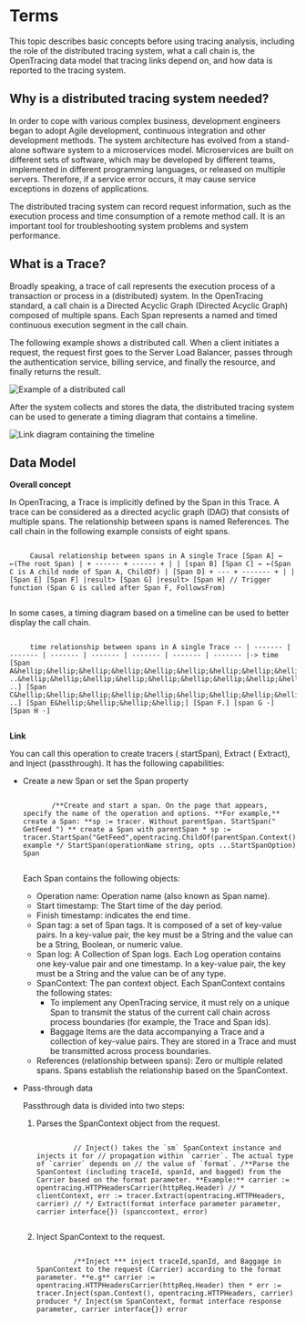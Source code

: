 # Terms

This topic describes basic concepts before using tracing analysis, including the role of the distributed tracing system, what a call chain is, the OpenTracing data model that tracing links depend on, and how data is reported to the tracing system.

## Why is a distributed tracing system needed?

In order to cope with various complex business, development engineers began to adopt Agile development, continuous integration and other development methods. The system architecture has evolved from a stand-alone software system to a microservices model. Microservices are built on different sets of software, which may be developed by different teams, implemented in different programming languages, or released on multiple servers. Therefore, if a service error occurs, it may cause service exceptions in dozens of applications.

The distributed tracing system can record request information, such as the execution process and time consumption of a remote method call. It is an important tool for troubleshooting system problems and system performance.

## What is a Trace?

Broadly speaking, a trace of call represents the execution process of a transaction or process in a \(distributed\) system. In the OpenTracing standard, a call chain is a Directed Acyclic Graph \(Directed Acyclic Graph\) composed of multiple spans. Each Span represents a named and timed continuous execution segment in the call chain.

The following example shows a distributed call. When a client initiates a request, the request first goes to the Server Load Balancer, passes through the authentication service, billing service, and finally the resource, and finally returns the result.

![](http://aliware-images.oss-cn-hangzhou.aliyuncs.com/arms/xtrace_dg_distributed_call.png "Example of a distributed call")

After the system collects and stores the data, the distributed tracing system can be used to generate a timing diagram that contains a timeline.

![](http://aliware-images.oss-cn-hangzhou.aliyuncs.com/arms/xtrace_dg_trace_graph.png "Link diagram containing the timeline")

## Data Model

**Overall concept**

In OpenTracing, a Trace is implicitly defined by the Span in this Trace. A trace can be considered as a directed acyclic graph \(DAG\) that consists of multiple spans. The relationship between spans is named References. The call chain in the following example consists of eight spans.

```

     Causal relationship between spans in A single Trace [Span A] ← ←(The root Span) | + ------ + ------ + | | [span B] [Span C] ← ←(Span C is A child node of Span A, ChildOf) | [Span D] + --- + ------- + | | [Span E] [Span F] |result> [Span G] |result> [Span H] // Trigger function (Span G is called after Span F, FollowsFrom) 
   
```

In some cases, a timing diagram based on a timeline can be used to better display the call chain.

```

     time relationship between spans in A single Trace -- | ------- | ------- | ------- | ------- | ------- | ------- | ------- |-> time [Span A&hellip;&hellip;&hellip;&hellip;&hellip;&hellip;&hellip;&hellip;&hellip;&hellip;&hellip;&hellip;&hellip;&hellip;&hellip;&hellip;&hellip;&hellip;&hellip;&hellip;&hellip;&hellip;&hellip;&hellip;&hellip;&hellip;&hellip;&hellip;&hellip;&hellip;&hellip;&hellip;&hellip;&hellip;&hellip;&hellip;&hellip;&hellip;&hellip;&hellip;&hellip;&hellip;&hellip;&hellip;&hellip;&hellip;&hellip;&hellip;&hellip;&hellip;&hellip;&hellip;&hellip;&hellip;&hellip;&hellip; ..&hellip;&hellip;&hellip;&hellip;&hellip;&hellip;&hellip;&hellip;&hellip;&hellip;&hellip;&hellip;&hellip;&hellip;&hellip;&hellip;&hellip;&hellip;&hellip;&hellip;&hellip;&hellip;&hellip;&hellip;&hellip;&hellip;&hellip;&hellip;&hellip;&hellip;&hellip;&hellip;&hellip;&hellip; ..] [Span C&hellip;&hellip;&hellip;&hellip;&hellip;&hellip;&hellip;&hellip;&hellip;&hellip;&hellip;&hellip;&hellip;&hellip;&hellip;&hellip;&hellip;&hellip;&hellip;&hellip;&hellip;&hellip; ..] [Span E&hellip;&hellip;&hellip;&hellip;] [Span F.] [span G ·] [Span H ·] 
   
```

**Link**

You can call this operation to create tracers \( startSpan\), Extract \( Extract\), and Inject \(passthrough\). It has the following capabilities:

-   Create a new Span or set the Span property

    ```
    
           /**Create and start a span. On the page that appears, specify the name of the operation and options. **For example,** create a Span: **sp := tracer. Without parentSpan. StartSpan(" GetFeed ") ** create a Span with parentSpan * sp := tracer.StartSpan("GetFeed",opentracing.ChildOf(parentSpan.Context())) example */ StartSpan(operationName string, opts ...StartSpanOption) Span 
         
    ```

    Each Span contains the following objects:

    -   Operation name: Operation name \(also known as Span name\).
    -   Start timestamp: The Start time of the day period.
    -   Finish timestamp: indicates the end time.
    -   Span tag: a set of Span tags. It is composed of a set of key-value pairs. In a key-value pair, the key must be a String and the value can be a String, Boolean, or numeric value.
    -   Span log: A Collection of Span logs. Each Log operation contains one key-value pair and one timestamp. In a key-value pair, the key must be a String and the value can be of any type.
    -   SpanContext: The pan context object. Each SpanContext contains the following states:
        -   To implement any OpenTracing service, it must rely on a unique Span to transmit the status of the current call chain across process boundaries \(for example, the Trace and Span ids\).
        -   Baggage Items are the data accompanying a Trace and a collection of key-value pairs. They are stored in a Trace and must be transmitted across process boundaries.
    -   References \(relationship between spans\): Zero or multiple related spans. Spans establish the relationship based on the SpanContext.
-   Pass-through data

    Passthrough data is divided into two steps:

    1.  Parses the SpanContext object from the request.

        ```
        
                 // Inject() takes the `sm` SpanContext instance and injects it for // propagation within `carrier`. The actual type of `carrier` depends on // the value of `format`. /**Parse the SpanContext (including traceId, spanId, and bagged) from the Carrier based on the format parameter. **Example:** carrier := opentracing.HTTPHeadersCarrier(httpReq.Header) // * clientContext, err := tracer.Extract(opentracing.HTTPHeaders, carrier) // */ Extract(format interface parameter parameter, carrier interface{}) (spanccontext, error) 
               
        ```

    2.  Inject SpanContext to the request.

        ```
        
                 /**Inject *** inject traceId,spanId, and Baggage in SpanContext to the request (Carrier) according to the format parameter. **e.g** carrier := opentracing.HTTPHeadersCarrier(httpReq.Header) then * err := tracer.Inject(span.Context(), opentracing.HTTPHeaders, carrier) producer */ Inject(sm SpanContext, format interface response parameter, carrier interface{}) error 
               
        ```


